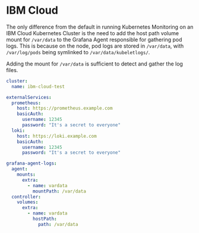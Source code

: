 # IBM Cloud

The only difference from the default in running Kubernetes Monitoring on an IBM Cloud Kubernetes Cluster is the need to
add the host path volume mount for `/var/data` to the Grafana Agent responsible for gathering pod logs. This is because
on the node, pod logs are stored in `/var/data`, with `/var/log/pods` being symlinked to `/var/data/kubeletlogs/`.

Adding the mount for `/var/data` is sufficient to detect and gather the log files.

```yaml
cluster:
  name: ibm-cloud-test

externalServices:
  prometheus:
    host: https://prometheus.example.com
    basicAuth:
      username: 12345
      password: "It's a secret to everyone"
  loki:
    host: https://loki.example.com
    basicAuth:
      username: 12345
      password: "It's a secret to everyone"

grafana-agent-logs:
  agent:
    mounts:
      extra:
        - name: vardata
          mountPath: /var/data
  controller:
    volumes:
      extra:
        - name: vardata
          hostPath:
            path: /var/data
```
